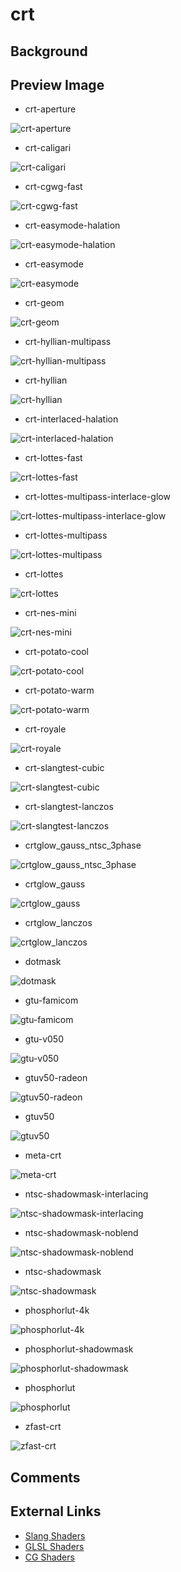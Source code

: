 # crt

## Background

## Preview Image

* crt-aperture

![crt-aperture](../image/shader/crt/crt-aperture.png)

* crt-caligari

![crt-caligari](../image/shader/crt/crt-caligari.png)

* crt-cgwg-fast

![crt-cgwg-fast](../image/shader/crt/crt-cgwg-fast.png)

* crt-easymode-halation

![crt-easymode-halation](../image/shader/crt/crt-easymode-halation.png)

* crt-easymode 

![crt-easymode](../image/shader/crt/crt-easymode.png)

* crt-geom

![crt-geom](../image/shader/crt/crt-geom.png)

* crt-hyllian-multipass

![crt-hyllian-multipass](../image/shader/crt/crt-hyllian-multipass.png)

* crt-hyllian

![crt-hyllian](../image/shader/crt/crt-hyllian.png)

* crt-interlaced-halation

![crt-interlaced-halation](../image/shader/crt/crt-interlaced-halation.png)

* crt-lottes-fast

![crt-lottes-fast](../image/shader/crt/crt-lottes-fast.png)

* crt-lottes-multipass-interlace-glow

![crt-lottes-multipass-interlace-glow](../image/shader/crt/crt-lottes-multipass-interlace-glow.png)

* crt-lottes-multipass

![crt-lottes-multipass](../image/shader/crt/crt-lottes-multipass.png)

* crt-lottes

![crt-lottes](../image/shader/crt/crt-lottes.png)

* crt-nes-mini

![crt-nes-mini](../image/shader/crt/crt-nes-mini.png)

* crt-potato-cool

![crt-potato-cool](../image/shader/crt/crt-potato-cool.png)

* crt-potato-warm

![crt-potato-warm](../image/shader/crt/crt-potato-warm.png)

* crt-royale

![crt-royale](../image/shader/crt/crt-royale.png)

* crt-slangtest-cubic

![crt-slangtest-cubic](../image/shader/crt/crt-slangtest-cubic.png)

* crt-slangtest-lanczos

![crt-slangtest-lanczos](../image/shader/crt/crt-slangtest-lanczos.png)

* crtglow_gauss_ntsc_3phase

![crtglow_gauss_ntsc_3phase](../image/shader/crt/crtglow_gauss_ntsc_3phase.png)

* crtglow_gauss

![crtglow_gauss](../image/shader/crt/crtglow_gauss.png)

* crtglow_lanczos

![crtglow_lanczos](../image/shader/crt/crtglow_lanczos.png)

* dotmask

![dotmask](../image/shader/crt/dotmask.png)

* gtu-famicom

![gtu-famicom](../image/shader/crt/gtu-famicom.png)

* gtu-v050

![gtu-v050](../image/shader/crt/gtu-v050.png)

* gtuv50-radeon

![gtuv50-radeon](../image/shader/crt/gtuv50-radeon.png)

* gtuv50

![gtuv50](../image/shader/crt/gtuv50.png)

* meta-crt

![meta-crt](../image/shader/crt/meta-crt.png)

* ntsc-shadowmask-interlacing

![ntsc-shadowmask-interlacing](../image/shader/crt/ntsc-shadowmask-interlacing.png)

* ntsc-shadowmask-noblend

![ntsc-shadowmask-noblend](../image/shader/crt/ntsc-shadowmask-noblend.png)

* ntsc-shadowmask

![ntsc-shadowmask](../image/shader/crt/ntsc-shadowmask.png)

* phosphorlut-4k

![phosphorlut-4k](../image/shader/crt/phosphorlut-4k.png)

* phosphorlut-shadowmask

![phosphorlut-shadowmask](../image/shader/crt/phosphorlut-shadowmask.png)

* phosphorlut

![phosphorlut](../image/shader/crt/phosphorlut.png)

* zfast-crt

![zfast-crt](../image/shader/crt/zfast-crt.png)

## Comments

## External Links

* [Slang Shaders](https://github.com/libretro/slang-shaders)
* [GLSL Shaders](https://github.com/libretro/glsl-shaders)  
* [CG Shaders](https://github.com/libretro/common-shaders)
